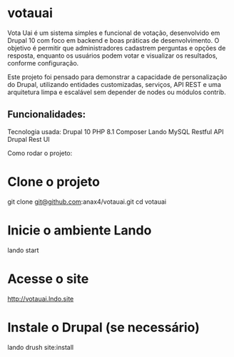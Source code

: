 # votauai
Vota Uai é um sistema simples e funcional de votação, desenvolvido em Drupal 10 com foco em backend e boas práticas de desenvolvimento. O objetivo é permitir que administradores cadastrem perguntas e opções de resposta, enquanto os usuários podem votar e visualizar os resultados, conforme configuração.

Este projeto foi pensado para demonstrar a capacidade de personalização do Drupal, utilizando entidades customizadas, serviços, API REST e uma arquitetura limpa e escalável sem depender de nodes ou módulos contrib.

Funcionalidades:
---

Tecnologia usada: 
Drupal 10
PHP 8.1
Composer
Lando
MySQL
Restful API
Drupal Rest UI

Como rodar o projeto: 
# Clone o projeto
git clone git@github.com:anax4/votauai.git
cd votauai

# Inicie o ambiente Lando
lando start

# Acesse o site
http://votauai.lndo.site

# Instale o Drupal (se necessário)
lando drush site:install
